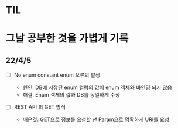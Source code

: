 # TIL
그날 공부한 것을 가볍게 기록
======================

22/4/5
------

- [ ] No enum constant enum 오류의 발생
   - 원인: DB에 저장된 enum 컬럼의 값이 enum 객체와 바인딩 되지 않음
   - 해결: Enum 객체의 값과 DB를 동일하게 수정

- [ ] REST API 의 GET 방식
   - 배운것: GET으로 정보를 요청할 땐 Param으로 명확하게 URI를 요청
